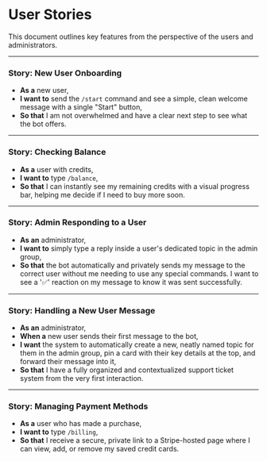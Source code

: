 
# User Stories

This document outlines key features from the perspective of the users and administrators.

---

### Story: New User Onboarding

- **As a** new user,
- **I want to** send the `/start` command and see a simple, clean welcome message with a single "Start" button,
- **So that** I am not overwhelmed and have a clear next step to see what the bot offers.

---

### Story: Checking Balance

- **As a** user with credits,
- **I want to** type `/balance`,
- **So that** I can instantly see my remaining credits with a visual progress bar, helping me decide if I need to buy more soon.

---

### Story: Admin Responding to a User

- **As an** administrator,
- **I want to** simply type a reply inside a user's dedicated topic in the admin group,
- **So that** the bot automatically and privately sends my message to the correct user without me needing to use any special commands. I want to see a '✅' reaction on my message to know it was sent successfully.

---

### Story: Handling a New User Message

- **As an** administrator,
- **When a** new user sends their first message to the bot,
- **I want** the system to automatically create a new, neatly named topic for them in the admin group, pin a card with their key details at the top, and forward their message into it,
- **So that** I have a fully organized and contextualized support ticket system from the very first interaction.

---

### Story: Managing Payment Methods

- **As a** user who has made a purchase,
- **I want to** type `/billing`,
- **So that** I receive a secure, private link to a Stripe-hosted page where I can view, add, or remove my saved credit cards.
